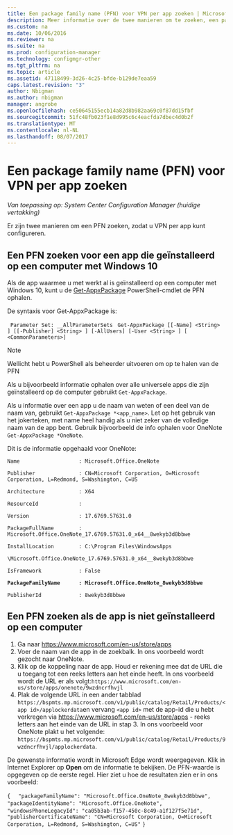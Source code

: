 ```yaml
---
title: Een package family name (PFN) voor VPN per app zoeken | Microsoft Docs
description: Meer informatie over de twee manieren om te zoeken, een package family name zodat u VPN per app kunt configureren.
ms.custom: na
ms.date: 10/06/2016
ms.reviewer: na
ms.suite: na
ms.prod: configuration-manager
ms.technology: configmgr-other
ms.tgt_pltfrm: na
ms.topic: article
ms.assetid: 47118499-3d26-4c25-bfde-b129de7eaa59
caps.latest.revision: "3"
author: Nbigman
ms.author: nbigman
manager: angrobe
ms.openlocfilehash: ce50645155ecb14a82d8b982aa69c0f87dd15fbf
ms.sourcegitcommit: 51fc48fb023f1e8d995c6c4eacfda7dbec4d0b2f
ms.translationtype: MT
ms.contentlocale: nl-NL
ms.lasthandoff: 08/07/2017
---
```

# <a name="find-a-package-family-name-pfn-for-per-app-vpn"></a>Een package family name (PFN) voor VPN per app zoeken

*Van toepassing op: System Center Configuration Manager (huidige vertakking)*


Er zijn twee manieren om een PFN zoeken, zodat u VPN per app kunt configureren.

## <a name="find-a-pfn-for-an-app-thats-installed-on-a-windows-10-computer"></a>Een PFN zoeken voor een app die geïnstalleerd op een computer met Windows 10

Als de app waarmee u met werkt al is geïnstalleerd op een computer met Windows 10, kunt u de [Get-AppxPackage](https://technet.microsoft.com/library/hh856044.aspx) PowerShell-cmdlet de PFN ophalen.

De syntaxis voor Get-AppxPackage is:

` Parameter Set: __AllParameterSets`
` Get-AppxPackage [[-Name] <String> ] [[-Publisher] <String> ] [-AllUsers] [-User <String> ] [ <CommonParameters>]`

> [!NOTE]
> Wellicht hebt u PowerShell als beheerder uitvoeren om op te halen van de PFN

Als u bijvoorbeeld informatie ophalen over alle universele apps die zijn geïnstalleerd op de computer gebruikt `Get-AppxPackage`.

Als u informatie over een app u de naam van weten of een deel van de naam van, gebruikt `Get-AppxPackage *<app_name>`. Let op het gebruik van het jokerteken, met name heel handig als u niet zeker van de volledige naam van de app bent. Gebruik bijvoorbeeld de info ophalen voor OneNote `Get-AppxPackage *OneNote`.


Dit is de informatie opgehaald voor OneNote:

`Name                   : Microsoft.Office.OneNote`

`Publisher              : CN=Microsoft Corporation, O=Microsoft Corporation, L=Redmond, S=Washington, C=US`

`Architecture           : X64`

`ResourceId             :`

`Version                : 17.6769.57631.0`

`PackageFullName        : Microsoft.Office.OneNote_17.6769.57631.0_x64__8wekyb3d8bbwe`

`InstallLocation        : C:\Program Files\WindowsApps`

`\Microsoft.Office.OneNote_17.6769.57631.0_x64__8wekyb3d8bbwe`

`IsFramework            : False`

**`PackageFamilyName      : Microsoft.Office.OneNote_8wekyb3d8bbwe`**

`PublisherId            : 8wekyb3d8bbwe`



## <a name="find-a-pfn-if-the-app-is-not-installed-on-a-computer"></a>Een PFN zoeken als de app is niet geïnstalleerd op een computer

1.  Ga naar https://www.microsoft.com/en-us/store/apps
2.  Voer de naam van de app in de zoekbalk. In ons voorbeeld wordt gezocht naar OneNote.
3.  Klik op de koppeling naar de app. Houd er rekening mee dat de URL die u toegang tot een reeks letters aan het einde heeft. In ons voorbeeld wordt de URL er als volgt:`https://www.microsoft.com/en-us/store/apps/onenote/9wzdncrfhvjl`
4.  Plak de volgende URL in een ander tabblad `https://bspmts.mp.microsoft.com/v1/public/catalog/Retail/Products/<app id>/applockerdata`en vervang `<app id>` met de app-id die u hebt verkregen via https://www.microsoft.com/en-us/store/apps - reeks letters aan het einde van de URL in stap 3. In ons voorbeeld voor OneNote plakt u het volgende: `https://bspmts.mp.microsoft.com/v1/public/catalog/Retail/Products/9wzdncrfhvjl/applockerdata`.

De gewenste informatie wordt in Microsoft Edge wordt weergegeven. Klik in Internet Explorer op **Open** om de informatie te bekijken. De PFN-waarde is opgegeven op de eerste regel. Hier ziet u hoe de resultaten zien er in ons voorbeeld:


`{`
`  "packageFamilyName": "Microsoft.Office.OneNote_8wekyb3d8bbwe",`
`  "packageIdentityName": "Microsoft.Office.OneNote",`
`  "windowsPhoneLegacyId": "ca05b3ab-f157-450c-8c49-a1f127f5e71d",`
`  "publisherCertificateName": "CN=Microsoft Corporation, O=Microsoft Corporation, L=Redmond, S=Washington, C=US"`
`}`
